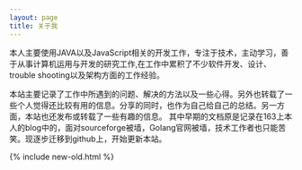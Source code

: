 ```yaml
---
layout: page
title: 关于我 
---
```


本人主要使用JAVA以及JavaScript相关的开发工作，专注于技术，主动学习，善于从事计算机运用与开发的研究工作,在工作中累积了不少软件开发、设计、trouble shooting以及架构方面的工作经验。

本站主要记录了工作中所遇到的问题、解决的方法以及一些心得。另外也转载了一些个人觉得还比较有用的信息。分享的同时，也作为自己给自己的总结。另一方面，本站也还发布或转载了一些有趣的信息。
其中早期的文档原是记录在163上本人的blog中的，面对sourceforge被墙，Golang官网被墙，技术工作者也只能苦笑。现逐步迁移到github上，开始更新本站。

{% include new-old.html %}
